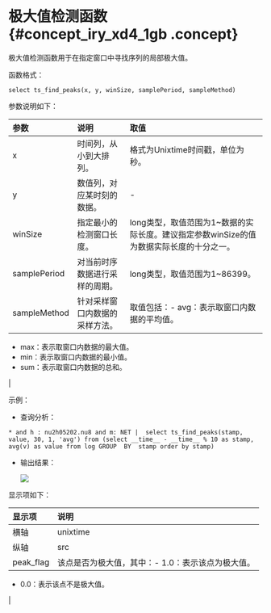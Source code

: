 # 极大值检测函数 {#concept_iry_xd4_1gb .concept}

极大值检测函数用于在指定窗口中寻找序列的局部极大值。

函数格式：

```
select ts_find_peaks(x, y, winSize, samplePeriod, sampleMethod)
```

参数说明如下：

|参数|说明|取值|
|:-|:-|:-|
|x|时间列，从小到大排列。|格式为Unixtime时间戳，单位为秒。|
|y|数值列，对应某时刻的数据。|-|
|winSize|指定最小的检测窗口长度。|long类型，取值范围为1~数据的实际长度。建议指定参数winSize的值为数据实际长度的十分之一。|
|samplePeriod|对当前时序数据进行采样的周期。|long类型，取值范围为1~86399。|
|sampleMethod|针对采样窗口内数据的采样方法。|取值包括：-   avg：表示取窗口内数据的平均值。
-   max：表示取窗口内数据的最大值。
-   min：表示取窗口内数据的最小值。
-   sum：表示取窗口内数据的总和。

|

示例：

-   查询分析：

```
* and h : nu2h05202.nu8 and m: NET |  select ts_find_peaks(stamp, value, 30, 1, 'avg') from (select __time__ - __time__ % 10 as stamp, avg(v) as value from log GROUP  BY  stamp order by stamp)
```

-   输出结果：

    ![](http://static-aliyun-doc.oss-cn-hangzhou.aliyuncs.com/assets/img/77488/154831767233817_zh-CN.png)


显示项如下：

|显示项|说明|
|:--|:-|
|横轴|unixtime|数据的时间戳，单位为秒，例如1537071480。|
|纵轴|src|未滤波前的数据，例如1956092.7647745228。|
|peak\_flag|该点是否为极大值，其中：-   1.0：表示该点为极大值。
-   0.0：表示该点不是极大值。

|

